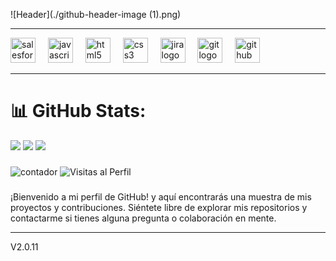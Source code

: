 ![Header](./github-header-image (1).png)
_____________________________________________________________________________________________________________________________________________________________________________________________________________
<div align="left">
  <img src="https://cdn.jsdelivr.net/gh/devicons/devicon/icons/salesforce/salesforce-original.svg" height="40" alt="salesforce logo"  />
  <img width="12" />
  <img src="https://cdn.jsdelivr.net/gh/devicons/devicon/icons/javascript/javascript-original.svg" height="40" alt="javascript logo"  />
  <img width="12" />
  <img src="https://cdn.jsdelivr.net/gh/devicons/devicon/icons/html5/html5-original.svg" height="40" alt="html5 logo"  />
  <img width="12" />
  <img src="https://cdn.jsdelivr.net/gh/devicons/devicon/icons/css3/css3-original.svg" height="40" alt="css3 logo"  />
  <img width="12" />
  <img src="https://cdn.jsdelivr.net/gh/devicons/devicon/icons/jira/jira-original.svg" height="40" alt="jira logo"  />
  <img width="12" />
  <img src="https://cdn.jsdelivr.net/gh/devicons/devicon/icons/git/git-original.svg" height="40" alt="git logo"  />
  <img width="12" />
  <img src="https://cdn.jsdelivr.net/gh/devicons/devicon/icons/github/github-original.svg" height="40" alt="github logo"  />
</div>

_____________________________________________________________________________________________________________________________________________________________________________________________________________

# 📊 GitHub Stats:
![](https://github-readme-stats.vercel.app/api?username=LE-Sanabria&theme=dark&hide_border=false&include_all_commits=false&count_private=false)
![](https://github-readme-streak-stats.herokuapp.com/?user=LE-Sanabria&theme=dark&hide_border=false)
![](https://github-readme-stats.vercel.app/api/top-langs/?username=LE-Sanabria&theme=dark&hide_border=false&include_all_commits=false&count_private=false&layout=compact)

###

![contador](https://visitor-badge.laobi.icu/badge?page_id=LE-Sanabria.LE-Sanabria&left_color=aquamarine&right_color=aqua)
![Visitas al Perfil](https://komarev.com/ghpvc/?username=LE-Sanabria)
###

¡Bienvenido a mi perfil de GitHub! y aquí encontrarás una muestra de mis proyectos y contribuciones. Siéntete libre de explorar mis repositorios y contactarme si tienes alguna pregunta o colaboración en mente.
_____________________________________________________________________________________________________________________________________________________________________________________________________________

V2.0.11

<!--<h1 align="center">Hi 👋, I'm Luis Enrique Garcia S</h1>

```javascript
Coffee coffee = new Coffee();
if(coffee.Empty){
  coffee.Refill();
} else{
  coffee.Drink();
}
```


[![](https://visitcount.itsvg.in/api?id=LE-Sanabria&icon=0&color=0)](https://visitcount.itsvg.in)

 Proudly created with GPRM ( https://gprm.itsvg.in )


<div align="center">
  <img src="https://visitor-badge.laobi.icu/badge?page_id=LE-Sanabria.LE-Sanabria&left_color=aquamarine&right_color=aqua"  />
</div> -->
